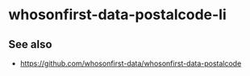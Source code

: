 # whosonfirst-data-postalcode-li

## See also

* https://github.com/whosonfirst-data/whosonfirst-data-postalcode
